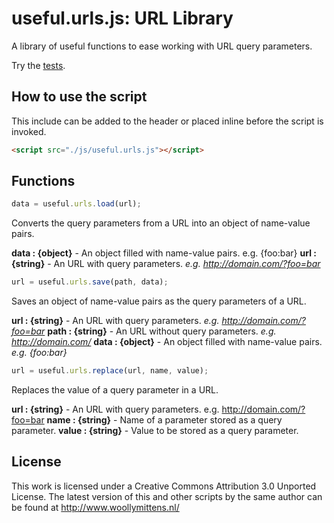 # useful.urls.js: URL Library

A library of useful functions to ease working with URL query parameters.

Try the <a href="http://www.woollymittens.nl/useful/default.php?url=urls">tests</a>.

## How to use the script

This include can be added to the header or placed inline before the script is invoked.

```html
<script src="./js/useful.urls.js"></script>
```

## Functions

```javascript
data = useful.urls.load(url);
```

Converts the query parameters from a URL into an object of name-value pairs.

**data : {object}** - An object filled with name-value pairs. e.g. {foo:bar}
**url : {string}** - An URL with query parameters. *e.g. http://domain.com/?foo=bar*

```javascript
url = useful.urls.save(path, data);
```

Saves an object of name-value pairs as the query parameters of a URL.

**url : {string}** - An URL with query parameters. *e.g. http://domain.com/?foo=bar*
**path : {string}** - An URL without query parameters. *e.g. http://domain.com/*
**data : {object}** - An object filled with name-value pairs. *e.g. {foo:bar}*

```javascript
url = useful.urls.replace(url, name, value);
```

Replaces the value of a query parameter in a URL.

**url : {string}** - An URL with query parameters. e.g. http://domain.com/?foo=bar
**name : {string}** - Name of a parameter stored as a query parameter.
**value : {string}** - Value to be stored as a query parameter.

## License
This work is licensed under a Creative Commons Attribution 3.0 Unported License. The latest version of this and other scripts by the same author can be found at http://www.woollymittens.nl/
